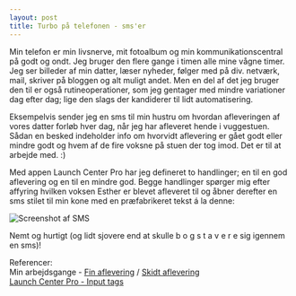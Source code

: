 ```yaml
---
layout: post
title: Turbo på telefonen - sms'er
---
```


Min telefon er min livsnerve, mit fotoalbum og min kommunikationscentral på godt og ondt. Jeg bruger den flere gange i timen alle mine vågne timer. Jeg ser billeder af min datter, læser nyheder, følger med på div. netværk, mail, skriver på bloggen og alt muligt andet. Men en del af det jeg bruger den til er også rutineoperationer, som jeg gentager med mindre variationer dag efter dag; lige den slags der kandiderer til lidt automatisering.

Eksempelvis sender jeg en sms til min hustru om hvordan afleveringen af vores datter forløb hver dag, når jeg har afleveret hende i vuggestuen. Sådan en besked indeholder info om hvorvidt aflevering er gået godt eller mindre godt og hvem af de fire voksne på stuen der tog imod. Det er til at arbejde med. :)

Med appen Launch Center Pro har jeg defineret to handlinger; en til en god aflevering og en til en mindre god. Begge handlinger spørger mig efter affyring hvilken voksen Esther er blevet afleveret til og åbner derefter en sms stilet til min kone med en præfabrikeret tekst á la denne:

<img class="screen" src="{{ site.url }}/public/assets/20140331_lcp_sms.png" alt="Screenshot af SMS">

Nemt og hurtigt (og lidt sjovere end at skulle b o g s t a v e r e sig igennem en sms)!

Referencer:    
Min arbejdsgange - [Fin aflevering](http://launchcenterpro.com/sm2h39) / [Skidt aflevering](http://launchcenterpro.com/9fl15p)   
[Launch Center Pro - Input tags](http://help.contrast.co/hc/en-us/articles/201915128-Input-Tags-Prompts-Lists-)
